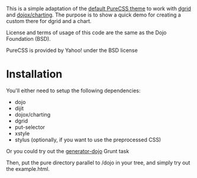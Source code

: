 This is a simple adaptation of the [default PureCSS theme](http://yui.github.io/skinbuilder/?mode=pure) to work with [dgrid](http://dgrid.io/) and [dojox/charting](http://dojotoolkit.org/documentation/tutorials/1.9/charting/). The purpose is to show a quick demo for creating a custom there for dgrid and a chart.

License and terms of usage of this code are the same as the Dojo Foundation (BSD).

PureCSS is provided by Yahoo! under the BSD license

# Installation

You'll either need to setup the following dependencies:

* dojo
* dijit
* dojox/charting
* dgrid
* put-selector
* xstyle
* stylus (optionally, if you want to use the preprocessed CSS)

Or you could try out the [generator-dojo](https://github.com/bryanforbes/generator-dojo/) Grunt task

Then, put the pure directory parallel to /dojo in your tree, and simply try out the example.html.
